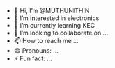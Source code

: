 - 👋 Hi, I’m @MUTHUNITHIN
- 👀 I’m interested in electronics
- 🌱 I’m currently learning KEC
- 💞️ I’m looking to collaborate on ...
- 📫 How to reach me ... 
- 😄 Pronouns: ...
- ⚡ Fun fact: ...

<!---
MUTHUNITHIN/MUTHUNITHIN is a ✨ special ✨ repository because its `README.md` (this file) appears on your GitHub profile.
You can click the Preview link to take a look at your changes.
--->
